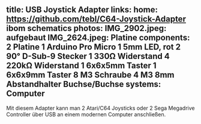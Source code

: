 title: USB Joystick Adapter
links:
    home: https://github.com/tebl/C64-Joystick-Adapter
    ibom
    schematics
photos:
    IMG_2902.jpeg: aufgebaut
    IMG_2624.jpeg: Platine
components:
    2 Platine
    1 Arduino Pro Micro
    1 5mm LED, rot
    2 90° D-Sub-9 Stecker
    1 330Ω Widerstand
    4 220kΩ Widerstand
    1 6x6x5mm Taster
    1 6x6x9mm Taster
    8 M3 Schraube
    4 M3 8mm Abstandhalter Buchse/Buchse
systems:
    Computer
---
Mit diesem Adapter kann man 2 Atari/C64 Joysticks oder 2 Sega Megadrive Controller über USB an einem modernen Computer anschließen.
